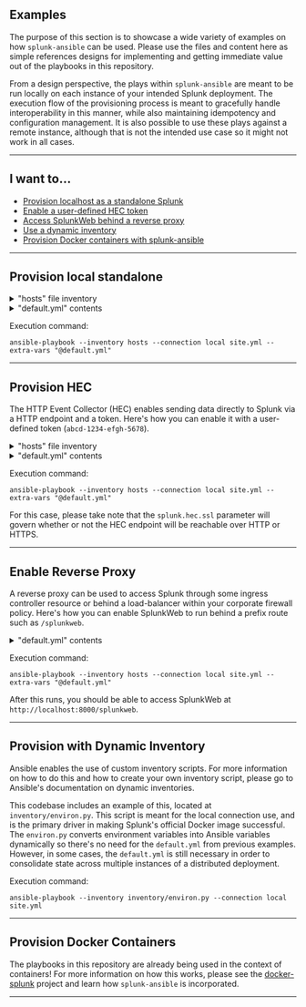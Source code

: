 ## Examples

The purpose of this section is to showcase a wide variety of examples on how `splunk-ansible` can be used. Please use the files and content here as simple references designs for implementing and getting immediate value out of the playbooks in this repository.

From a design perspective, the plays within `splunk-ansible` are meant to be run locally on each instance of your intended Splunk deployment. The execution flow of the provisioning process is meant to gracefully handle interoperability in this manner, while also maintaining idempotency and configuration management. It is also possible to use these plays against a remote instance, although that is not the intended use case so it might not work in all cases.

----

## I want to...

* [Provision localhost as a standalone Splunk](#provision-local-standalone)
* [Enable a user-defined HEC token](#provision-hec)
* [Access SplunkWeb behind a reverse proxy](#enable-reverse-proxy)
* [Use a dynamic inventory](#provision-with-dynamic-inventory)
* [Provision Docker containers with splunk-ansible](#provision-docker-containers)

---

## Provision local standalone
<details><summary>"hosts" file inventory</summary><p>

```
localhost ansible_connection=local
```
</p></details>

<details><summary>"default.yml" contents</summary><p>

```
---
ansible_post_tasks: null
ansible_pre_tasks: null
config:
baked: default.yml
defaults_dir: /tmp/defaults
env:
    headers: null
    var: SPLUNK_DEFAULTS_URL
    verify: true
host:
    headers: null
    url: null
    verify: true
max_delay: 60
max_retries: 3
max_timeout: 1200
hide_password: false
retry_delay: 3
retry_num: 60
wait_for_splunk_retry_num: 60
shc_sync_retry_num: 60
splunk:
    admin_user: admin
    app_paths:
        default: /opt/splunk/etc/apps
        deployment: /opt/splunk/etc/deployment-apps
        httpinput: /opt/splunk/etc/apps/splunk_httpinput
        idxc: /opt/splunk/etc/master-apps
        shc: /opt/splunk/etc/shcluster/apps
    enable_service: false
    exec: /opt/splunk/bin/splunk
    group: splunk
    hec:
        enable: True
        ssl: True
        token: null
        port: 8088
    home: /opt/splunk
    http_enableSSL: 0
    http_enableSSL_cert: null
    http_enableSSL_privKey: null
    http_enableSSL_privKey_password: null
    http_port: 8000
    idxc:
        label: idxc_label
        replication_factor: 3
        replication_port: 9887
        search_factor: 3
        secret: null
        pass4SymmKey: null
    ignore_license: false
    license_download_dest: /tmp/splunk.lic
    opt: /opt
    password: helloworld
    pid: /opt/splunk/var/run/splunk/splunkd.pid
    s2s_enable: true
    s2s_port: 9997
    search_head_cluster_url: null
    secret: null
    pass4SymmKey: null
    shc:
        label: shc_label
        replication_factor: 3
        replication_port: 9887
        secret: null
        pass4SymmKey: null
    smartstore: null
    svc_port: 8089
    tar_dir: splunk
    user: splunk
    wildcard_license: false
splunk_home_ownership_enforcement: true
```
</p></details>

Execution command:
```
ansible-playbook --inventory hosts --connection local site.yml --extra-vars "@default.yml" 
```

---

## Provision HEC
The HTTP Event Collector (HEC) enables sending data directly to Splunk via a HTTP endpoint and a token. Here's how you can enable it with a user-defined token (`abcd-1234-efgh-5678`).
<details><summary>"hosts" file inventory</summary><p>

```
localhost ansible_connection=local
```
</p></details>

<details><summary>"default.yml" contents</summary><p>

```
---
ansible_post_tasks: null
ansible_pre_tasks: null
config:
baked: default.yml
defaults_dir: /tmp/defaults
env:
    headers: null
    var: SPLUNK_DEFAULTS_URL
    verify: true
host:
    headers: null
    url: null
    verify: true
max_delay: 60
max_retries: 3
max_timeout: 1200
hide_password: false
retry_delay: 3
retry_num: 60
wait_for_splunk_retry_num: 60
shc_sync_retry_num: 60
splunk:
    admin_user: admin
    app_paths:
        default: /opt/splunk/etc/apps
        deployment: /opt/splunk/etc/deployment-apps
        httpinput: /opt/splunk/etc/apps/splunk_httpinput
        idxc: /opt/splunk/etc/master-apps
        shc: /opt/splunk/etc/shcluster/apps
    enable_service: false
    exec: /opt/splunk/bin/splunk
    group: splunk
    hec:
        enable: True
        ssl: True
        token: abcd-1234-efgh-5678
        port: 8088
    home: /opt/splunk
    http_enableSSL: 0
    http_enableSSL_cert: null
    http_enableSSL_privKey: null
    http_enableSSL_privKey_password: null
    http_port: 8000
    idxc:
        label: idxc_label
        replication_factor: 3
        replication_port: 9887
        search_factor: 3
        secret: null
    ignore_license: false
    license_download_dest: /tmp/splunk.lic
    opt: /opt
    password: helloworld
    pid: /opt/splunk/var/run/splunk/splunkd.pid
    s2s_enable: true
    s2s_port: 9997
    search_head_cluster_url: null
    secret: null
    shc:
        label: shc_label
        replication_factor: 3
        replication_port: 9887
        secret: null
    smartstore: null
    svc_port: 8089
    tar_dir: splunk
    user: splunk
    wildcard_license: false
splunk_home_ownership_enforcement: true
```
</p></details>

Execution command:
```
ansible-playbook --inventory hosts --connection local site.yml --extra-vars "@default.yml" 
```

For this case, please take note that the `splunk.hec.ssl` parameter will govern whether or not the HEC endpoint will be reachable over HTTP or HTTPS.

---

## Enable Reverse Proxy
A reverse proxy can be used to access Splunk through some ingress controller resource or behind a load-balancer within your corporate firewall policy. Here's how you can enable SplunkWeb to run behind a prefix route such as `/splunkweb`.

<details><summary>"default.yml" contents</summary><p>

```
---
ansible_post_tasks: null
ansible_pre_tasks: null
config:
baked: default.yml
defaults_dir: /tmp/defaults
env:
    headers: null
    var: SPLUNK_DEFAULTS_URL
    verify: true
host:
    headers: null
    url: null
    verify: true
max_delay: 60
max_retries: 3
max_timeout: 1200
hide_password: false
retry_delay: 3
retry_num: 60
wait_for_splunk_retry_num: 60
shc_sync_retry_num: 60
splunk:
    root_endpoint: /splunkweb
    admin_user: admin
    app_paths:
        default: /opt/splunk/etc/apps
        deployment: /opt/splunk/etc/deployment-apps
        httpinput: /opt/splunk/etc/apps/splunk_httpinput
        idxc: /opt/splunk/etc/master-apps
        shc: /opt/splunk/etc/shcluster/apps
    enable_service: false
    exec: /opt/splunk/bin/splunk
    group: splunk
    hec:
        enable: True
        ssl: True
        token: abcd-1234-efgh-5678
        port: 8088
    home: /opt/splunk
    http_enableSSL: 0
    http_enableSSL_cert: null
    http_enableSSL_privKey: null
    http_enableSSL_privKey_password: null
    http_port: 8000
    idxc:
        label: idxc_label
        replication_factor: 3
        replication_port: 9887
        search_factor: 3
        secret: null
    ignore_license: false
    license_download_dest: /tmp/splunk.lic
    opt: /opt
    password: helloworld
    pid: /opt/splunk/var/run/splunk/splunkd.pid
    s2s_enable: true
    s2s_port: 9997
    search_head_cluster_url: null
    secret: null
    shc:
        label: shc_label
        replication_factor: 3
        replication_port: 9887
        secret: null
    smartstore: null
    svc_port: 8089
    tar_dir: splunk
    user: splunk
    wildcard_license: false
splunk_home_ownership_enforcement: true
```
</p></details>

Execution command:
```
ansible-playbook --inventory hosts --connection local site.yml --extra-vars "@default.yml" 
```

After this runs, you should be able to access SplunkWeb at `http://localhost:8000/splunkweb`.

---

## Provision with Dynamic Inventory
Ansible enables the use of custom inventory scripts. For more information on how to do this and how to create your own inventory script, please go to Ansible's documentation on dynamic inventories.

This codebase includes an example of this, located at `inventory/environ.py`. This script is meant for the local connection use, and is the primary driver in making Splunk's official Docker image successful. The `environ.py` converts environment variables into Ansible variables dynamically so there's no need for the `default.yml` from previous examples. However, in some cases, the `default.yml` is still necessary in order to consolidate state across multiple instances of a distributed deployment.

Execution command:
```
ansible-playbook --inventory inventory/environ.py --connection local site.yml
```

---

## Provision Docker Containers
The playbooks in this repository are already being used in the context of containers! For more information on how this works, please see the [docker-splunk](https://github.com/splunk/docker-splunk/) project and learn how `splunk-ansible` is incorporated.

---
